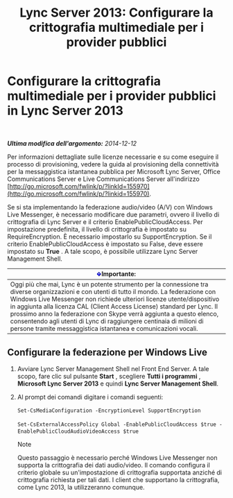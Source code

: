 ﻿---
title: 'Lync Server 2013: Configurare la crittografia multimediale per i provider pubblici'
TOCTitle: Configurare la crittografia multimediale per i provider pubblici
ms:assetid: a95814cf-c5a9-4652-8ffc-c469a2653153
ms:mtpsurl: https://technet.microsoft.com/it-it/library/JJ205149(v=OCS.15)
ms:contentKeyID: 49301604
ms.date: 08/24/2015
mtps_version: v=OCS.15
ms.translationtype: HT
---

# Configurare la crittografia multimediale per i provider pubblici in Lync Server 2013

 

_**Ultima modifica dell'argomento:** 2014-12-12_

Per informazioni dettagliate sulle licenze necessarie e su come eseguire il processo di provisioning, vedere la guida al provisioning della connettività per la messaggistica istantanea pubblica per Microsoft Lync Server, Office Communications Server e Live Communications Server all'indirizzo [http://go.microsoft.com/fwlink/p/?linkId=155970](http://go.microsoft.com/fwlink/p/?linkid=155970).

Se si sta implementando la federazione audio/video (A/V) con Windows Live Messenger, è necessario modificare due parametri, ovvero il livello di crittografia di Lync Server e il criterio EnablePublicCloudAccess. Per impostazione predefinita, il livello di crittografia è impostato su RequireEncryption. È necessario impostarlo su SupportEncryption. Se il criterio EnablePublicCloudAccess è impostato su False, deve essere impostato su **True** . A tale scopo, è possibile utilizzare Lync Server Management Shell.

<table>
<thead>
<tr class="header">
<th><img src="images/Gg412908.important(OCS.15).gif" title="important" alt="important" />Importante:</th>
</tr>
</thead>
<tbody>
<tr class="odd">
<td>Oggi più che mai, Lync è un potente strumento per la connessione tra diverse organizzazioni e con utenti di tutto il mondo. La federazione con Windows Live Messenger non richiede ulteriori licenze utente/dispositivo in aggiunta alla licenza CAL (Client Access License) standard per Lync. Il prossimo anno la federazione con Skype verrà aggiunta a questo elenco, consentendo agli utenti di Lync di raggiungere centinaia di milioni di persone tramite messaggistica istantanea e comunicazioni vocali.</td>
</tr>
</tbody>
</table>


## Configurare la federazione per Windows Live

1.  Avviare Lync Server Management Shell nel Front End Server. A tale scopo, fare clic sul pulsante **Start** , scegliere **Tutti i programmi** , **Microsoft Lync Server 2013** e quindi **Lync Server Management Shell**.

2.  Al prompt dei comandi digitare i comandi seguenti:
    
        Set-CsMediaConfiguration -EncryptionLevel SupportEncryption
    
        Set-CsExternalAccessPolicy Global -EnablePublicCloudAccess $true -EnablePublicCloudAudioVideoAccess $true
    

    > [!NOTE]
    > Questo passaggio è necessario perché Windows Live Messenger non supporta la crittografia dei dati audio/video. Il comando configura il criterio globale su un'impostazione di crittografia supportata anziché di crittografia richiesta per tali dati. I client che supportano la crittografia, come Lync 2013, la utilizzeranno comunque.


